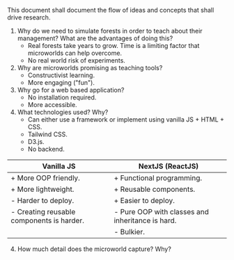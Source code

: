 This document shall document the flow of ideas and concepts that shall drive research.
1. Why do we need to simulate forests in order to teach about their management? What are the advantages of doing this?
	*  Real forests take years to grow. Time is a limiting factor that microworlds can help overcome.
	* No real world risk of experiments.
1. Why are microworlds promising as teaching tools?
	* Constructivist learning.
	* More engaging ("fun").
2. Why go for a web based application?
	* No installation required.
	* More accessible.
3. What technologies used? Why?
	*  Can either use a framework or implement using vanilla JS + HTML + CSS.
	*  Tailwind CSS.
	*  D3.js.
	* No backend.

| Vanilla JS                                | NextJS (ReactJS)                                 |
| ----------------------------------------- | ------------------------------------------------ |
| + More OOP friendly.                      | + Functional programming.                        |
| + More lightweight.                       | + Reusable components.                           |
| - Harder to deploy.                       | + Easier to deploy.                              |
| - Creating reusable components is harder. | - Pure OOP with classes and inheritance is hard. |
|                                           | - Bulkier.                                       |

4. How much detail does the microworld capture? Why?